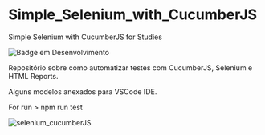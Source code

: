 # Simple_Selenium_with_CucumberJS
Simple Selenium with CucumberJS for Studies

![Badge em Desenvolvimento](http://img.shields.io/static/v1?label=STATUS&message=EM%20DESENVOLVIMENTO&color=GREEN&style=for-the-badge)

Repositório sobre como automatizar testes com CucumberJS, Selenium e HTML Reports.

Alguns modelos anexados para VSCode IDE.

For run > npm run test

![selenium_cucumberJS](https://user-images.githubusercontent.com/33332202/175794818-d85741c0-ecc9-403b-8882-9ed6d57b9977.jpg)
